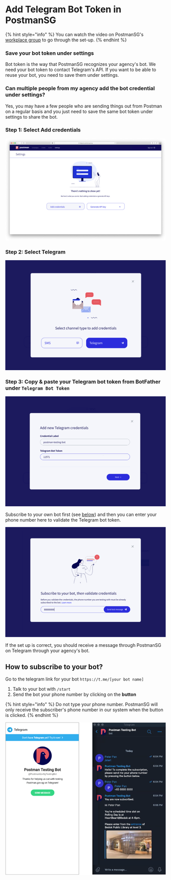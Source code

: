 # Add Telegram Bot Token in PostmanSG

{% hint style="info" %}
You can watch the video on PostmanSG's [workplace group](https://onepublicservice.workplace.com/groups/postman.gov.sg/permalink/2722772607991773/) to go through the set-up.
{% endhint %}

### Save your bot token under settings

Bot token is the way that PostmanSG recognizes your agency's bot. We need your bot token to contact Telegram's API. If you want to be able to reuse your bot, you need to save them under settings.

### Can multiple people from my agency add the bot credential under settings?

Yes, you may have a few people who are sending things out from Postman on a regular basis and you just need to save the same bot token under settings to share the bot.

### **Step 1**: Select Add credentials

![](<../../../.gitbook/assets/telegram-settings (1).png>)

### **Step 2:** Select Telegram

![](../../../.gitbook/assets/telegram-cred.png)

### Step 3: Copy & paste your Telegram bot token from **BotFather** under `Telegram Bot Token`

![](../../../.gitbook/assets/telegram-cred-token.png)

Subscribe to your own bot first (see [below](https://guide.postman.gov.sg/guide/getting-started/telegram-bot/add-telegram-bot-token-in-postman#how-to-subscribe-to-your-bot)) and then you can enter your phone number here to validate the Telegram bot token.

![](../../../.gitbook/assets/telegram-test-cred.png)

If the set up is correct, you should receive a message through PostmanSG on Telegram through your agency's bot.

## How to subscribe to your bot?

Go to the telegram link for your bot `https://t.me/[your bot name]`

1. Talk to your bot with `/start`
2. Send the bot your phone number by clicking on the **button**

{% hint style="info" %}
Do not type your phone number. PostmanSG will only receive the subscriber's phone number in our system when the button is clicked.
{% endhint %}

![This is an example bot set up by the Postman team.](../../../.gitbook/assets/telegram-bot-recipient-onboarding.png)
